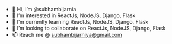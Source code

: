 - 👋 Hi, I’m @subhambijarnia
- 👀 I’m interested in ReactJs, NodeJS, Django, Flask
- 🌱 I’m currently learning ReactJs, NodeJS, Django, Flask
- 💞️ I’m looking to collaborate on ReactJs, NodeJS, Django, Flask
- 📫 Reach me @ subhambijarniya@gmail.com

<!---
subhambijarnia/subhambijarnia is a ✨ special ✨ repository because its `README.md` (this file) appears on your GitHub profile.
You can click the Preview link to take a look at your changes.
--->
